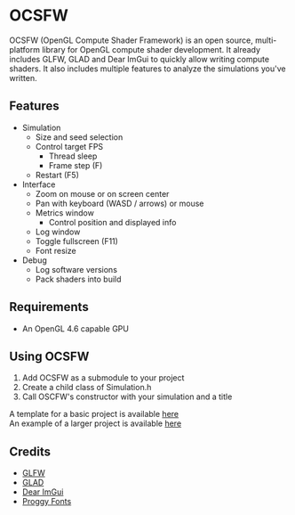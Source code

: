 # OCSFW
OCSFW (OpenGL Compute Shader Framework) is an open source, multi-platform library for OpenGL compute shader development. It already includes GLFW, GLAD and Dear ImGui to quickly allow writing compute shaders. It also includes multiple features to analyze the simulations you've written.

## Features
- Simulation
  - Size and seed selection
  - Control target FPS
    - Thread sleep
    - Frame step (F)
  - Restart (F5)
- Interface
  - Zoom on mouse or on screen center
  - Pan with keyboard (WASD / arrows) or mouse
  - Metrics window
    - Control position and displayed info
  - Log window
  - Toggle fullscreen (F11)
  - Font resize
- Debug
  - Log software versions
  - Pack shaders into build

## Requirements
- An OpenGL 4.6 capable GPU

## Using OCSFW
1. Add OCSFW as a submodule to your project
2. Create a child class of Simulation.h
3. Call OSCFW's constructor with your simulation and a title

A template for a basic project is available [here](https://github.com/psychopattt/OCSFW-Galaxy)<br>
An example of a larger project is available [here](https://github.com/psychopattt/Game-of-Life-OpenGL)

## Credits
- [GLFW](https://www.glfw.org)
- [GLAD](https://github.com/Dav1dde/glad)
- [Dear ImGui](https://github.com/ocornut/imgui)
- [Proggy Fonts](https://github.com/bluescan/proggyfonts)
